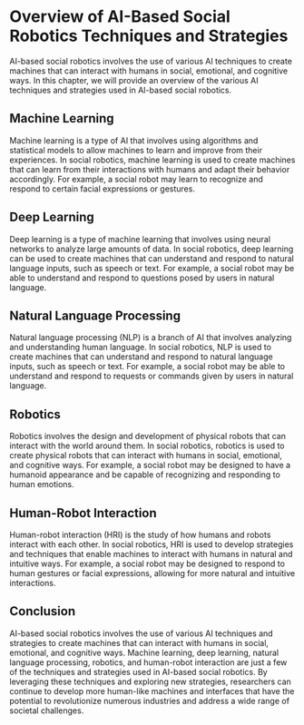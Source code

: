 Overview of AI-Based Social Robotics Techniques and Strategies
==================================================================================================================

AI-based social robotics involves the use of various AI techniques to create machines that can interact with humans in social, emotional, and cognitive ways. In this chapter, we will provide an overview of the various AI techniques and strategies used in AI-based social robotics.

Machine Learning
----------------

Machine learning is a type of AI that involves using algorithms and statistical models to allow machines to learn and improve from their experiences. In social robotics, machine learning is used to create machines that can learn from their interactions with humans and adapt their behavior accordingly. For example, a social robot may learn to recognize and respond to certain facial expressions or gestures.

Deep Learning
-------------

Deep learning is a type of machine learning that involves using neural networks to analyze large amounts of data. In social robotics, deep learning can be used to create machines that can understand and respond to natural language inputs, such as speech or text. For example, a social robot may be able to understand and respond to questions posed by users in natural language.

Natural Language Processing
---------------------------

Natural language processing (NLP) is a branch of AI that involves analyzing and understanding human language. In social robotics, NLP is used to create machines that can understand and respond to natural language inputs, such as speech or text. For example, a social robot may be able to understand and respond to requests or commands given by users in natural language.

Robotics
--------

Robotics involves the design and development of physical robots that can interact with the world around them. In social robotics, robotics is used to create physical robots that can interact with humans in social, emotional, and cognitive ways. For example, a social robot may be designed to have a humanoid appearance and be capable of recognizing and responding to human emotions.

Human-Robot Interaction
-----------------------

Human-robot interaction (HRI) is the study of how humans and robots interact with each other. In social robotics, HRI is used to develop strategies and techniques that enable machines to interact with humans in natural and intuitive ways. For example, a social robot may be designed to respond to human gestures or facial expressions, allowing for more natural and intuitive interactions.

Conclusion
----------

AI-based social robotics involves the use of various AI techniques and strategies to create machines that can interact with humans in social, emotional, and cognitive ways. Machine learning, deep learning, natural language processing, robotics, and human-robot interaction are just a few of the techniques and strategies used in AI-based social robotics. By leveraging these techniques and exploring new strategies, researchers can continue to develop more human-like machines and interfaces that have the potential to revolutionize numerous industries and address a wide range of societal challenges.
